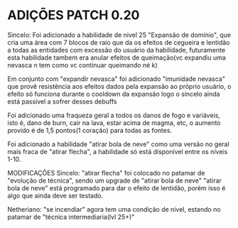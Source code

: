 # ADIÇÕES PATCH 0.20
Sincelo:
Foi adicionado a habilidade de nivel 25 "Expansão de domínio", que cria uma área com 7 blocos de raio que da os efeitos de cegueira e lentidão a todas as entidades com excessão do usuário da habilidade, futuramente esta habilidade tambem era anular efeitos de queimação(vc expandiu uma nevasca n tem como vc continuar queimando né k)

Em conjunto com "expandir nevasca" foi adicionado "imunidade nevasca" que provê resistência aos efeitos dados pela expansão ao próprio usuário, o efeito só funciona durante o cooldown da expansão logo o sincelo ainda está passível a sofrer desses debuffs

Foi adicionado uma fraqueza geral a todos os danos de fogo e variáveis, isto é, dano de burn, cair na lava, estar acima de magma, etc, o aumento provido é de 1,5 pontos(1 coração) para todas as fontes.

Foi adicionado a habilidade "atirar bola de neve" como uma versão no geral mais fraca de "atirar flecha", a habilidade só está disponível entre os níveis 1-10.

MODIFICAÇÕES
Sincelo:
"atirar flecha" foi colocado no patamar de "evolução de técnica", sendo um upgrade de "atirar bola de neve"
"atirar bola de neve" está programado para dar o efeito de lentidão, porém isso é algo que ainda deve ser testado.

Netheriano:
"se incendiar" agora tem uma condição de nivel, estando no patamar de "técnica intermediaria(lvl 25+)"
